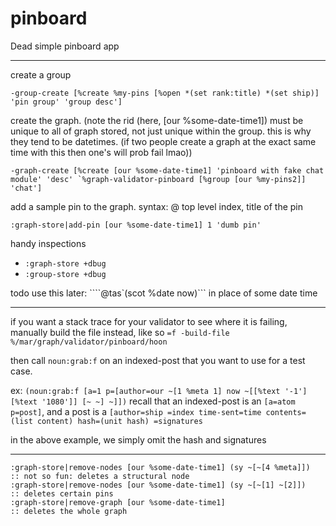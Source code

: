 # pinboard

Dead simple pinboard app

---

create a group
```
-group-create [%create %my-pins [%open *(set rank:title) *(set ship)] 'pin group' 'group desc']
```

create the graph. (note the rid (here, [our %some-date-time1]) must be unique to all of graph stored, not just unique within the group. this is why they tend to be datetimes. (if two people create a graph at the exact same time with this then one's will prob fail lmao))

```
-graph-create [%create [our %some-date-time1] 'pinboard with fake chat module' 'desc' `%graph-validator-pinboard [%group [our %my-pins2]] 'chat']
```


add a sample pin to the graph. syntax: @ top level index, title of the pin
```
:graph-store|add-pin [our %some-date-time1] 1 'dumb pin'
```

handy inspections
- `:graph-store +dbug`
- `:group-store +dbug`


todo use this later:  ````@tas`(scot %date now)``` in place of some date time

------------

if you want a stack trace for your validator to see where it is failing,
manually build the file instead, like so `=f -build-file %/mar/graph/validator/pinboard/hoon`

then call `noun:grab:f` on an indexed-post that you want to use for a test case.

ex: `(noun:grab:f [a=1 p=[author=our ~[1 %meta 1] now ~[[%text '-1'] [%text '1080']] [~ ~] ~]])`
recall that an indexed-post is an `[a=atom p=post]`, and a post is a
`[author=ship =index time-sent=time contents=(list content) hash=(unit hash) =signatures`

in the above example, we simply omit the hash and signatures

---------------------


```
:graph-store|remove-nodes [our %some-date-time1] (sy ~[~[4 %meta]])  :: not so fun: deletes a structural node
:graph-store|remove-nodes [our %some-date-time1] (sy ~[~[1] ~[2]])   :: deletes certain pins
:graph-store|remove-graph [our %some-date-time1]                     :: deletes the whole graph
```


